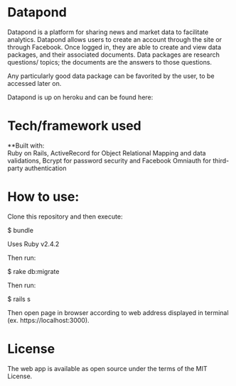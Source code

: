 # Datapond 

Datapond is a platform for sharing news and market data to facilitate analytics. Datapond allows users to create an account through the site or through Facebook. Once logged in, they are able to create and view data packages, and their associated documents. Data packages are research questions/ topics; the documents are the answers to those questions. 

Any particularly good data package can be favorited by the user, to be accessed later on.

Datapond is up on heroku and can be found here: 


# Tech/framework used

**Built with: <br>
Ruby on Rails, ActiveRecord for Object Relational Mapping and data validations, Bcrypt for password security and Facebook Omniauth for third-party authentication

# How to use: 

Clone this repository and then execute:

$ bundle

Uses Ruby v2.4.2

Then run:

$ rake db:migrate

Then run:

$ rails s

Then open page in browser according to web address displayed in terminal (ex. https://localhost:3000).


# License
The web app is available as open source under the terms of the MIT License.

